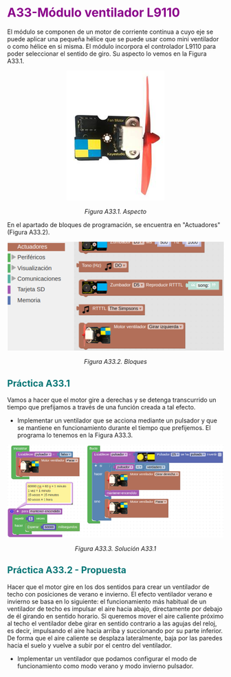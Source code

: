 # <FONT COLOR=#8B008B>A33-Módulo ventilador L9110</font>
El módulo se componen de un motor de corriente continua a cuyo eje se puede aplicar una pequeña hélice que se puede usar como mini ventilador o como hélice en si misma. El módulo incorpora el controlador L9110 para poder seleccionar el sentido de giro. Su aspecto lo vemos en la Figura A33.1.

<center>

![Aspecto](../img/A33/FA33_1.png)

*Figura A33.1. Aspecto*

</center>

En el apartado de bloques de programación, se encuentra en "Actuadores" (Figura A33.2).

<center>

![Bloques](../img/A33/FA33_2.png)

*Figura A33.2. Bloques*

</center>

## <FONT COLOR=#007575>**Práctica A33.1**</font>
Vamos a hacer que el motor gire a derechas y se detenga transcurrido un tiempo que prefijamos a través de una función creada a tal efecto.

* Implementar un ventilador que se acciona mediante un pulsador y que se mantiene en funcionamiento durante el tiempo que prefijemos. El programa lo tenemos en la Figura A33.3.

<center>

![Solución A33.1](../img/A33/FA33_3.png)

*Figura A33.3. Solución A33.1*

</center>

## <FONT COLOR=#007575>**Práctica A33.2 - Propuesta**</font>
Hacer que el motor gire en los dos sentidos para crear un ventilador de techo con posiciones de verano e invierno. El efecto ventilador verano e invierno se basa en lo siguiente: el funcionamiento más habitual de un ventilador de techo es impulsar el aire hacia abajo, directamente por debajo de él girando en sentido horario. Si queremos mover el aire caliente próximo al techo el ventilador debe girar en sentido contrario a las agujas del reloj, es decir, impulsando el aire hacia arriba y succionando por su parte inferior. De forma que el aire caliente se desplaza lateralmente, baja por las paredes hacia el suelo y vuelve a subir por el centro del ventilador.

* Implementar un ventilador que podamos configurar el modo de funcionamiento como modo verano y modo invierno pulsador.

